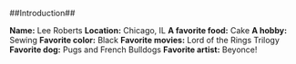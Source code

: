 ##Introduction##

**Name:** Lee Roberts
**Location:** Chicago, IL
**A favorite food:** Cake
**A hobby:** Sewing
**Favorite color:** Black
**Favorite movies:** Lord of the Rings Trilogy
**Favorite dog:** Pugs and French Bulldogs
**Favorite artist:** Beyonce!